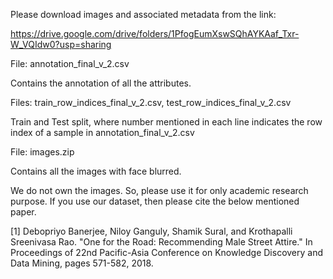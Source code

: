 Please download images and associated metadata from the link:

https://drive.google.com/drive/folders/1PfogEumXswSQhAYKAaf_Txr-W_VQIdw0?usp=sharing

File: annotation_final_v_2.csv

Contains the annotation of all the attributes.

Files: train_row_indices_final_v_2.csv, test_row_indices_final_v_2.csv

Train and Test split, where number mentioned in each line indicates the row index of a sample in annotation_final_v_2.csv

File: images.zip

Contains all the images with face blurred.

We do not own the images. So, please use it for only academic research purpose. 
If you use our dataset, then please cite the below mentioned paper.

[1] Debopriyo Banerjee, Niloy Ganguly, Shamik Sural, and Krothapalli Sreenivasa Rao. "One for the Road: Recommending
Male Street Attire." In Proceedings of 22nd Pacific-Asia Conference on Knowledge Discovery and Data Mining, pages
571-582, 2018.
